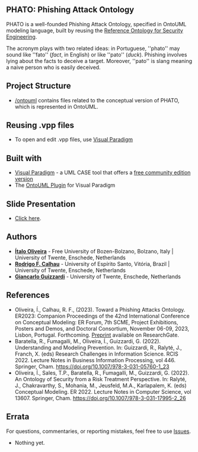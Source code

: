 ## PHATO: Phishing Attack Ontology

PHATO is a well-founded Phishing Attack Ontology, specified in OntoUML modeling language, built by reusing the [Reference Ontology for Security Engineering](https://github.com/unibz-core/security-ontology).

The acronym plays with two related ideas: in Portuguese, ''phato'' may sound like ''fato'' (_fact_, in English) or like ''pato'' (_duck_). Phishing involves lying about the facts to deceive a target. Moreover, ''pato'' is slang meaning a naive person who is easily deceived.

## Project Structure

* [/ontouml](/ontouml) contains files related to the conceptual version of PHATO, which is represented in OntoUML.

## Reusing .vpp files

* To open and edit .vpp files, use [Visual Paradigm](https://www.visual-paradigm.com)

## Built with

* [Visual Paradigm](https://www.visual-paradigm.com) - a UML CASE tool that offers a [free community edition version](https://www.visual-paradigm.com/download/community.jsp)
* The [OntoUML Plugin](https://github.com/OntoUML/ontouml-vp-plugin) for Visual Paradigm

## Slide Presentation

* [Click here](https://github.com/utwente-scs/phishing-ontology/blob/main/ER_Forum_2023___Presentation.pdf).

## Authors

* **[Ítalo Oliveira](https://sites.google.com/view/italojsoliveira)** - Free University of Bozen-Bolzano, Bolzano, Italy | University of Twente, Enschede, Netherlands
* **[Rodrigo F. Calhau](https://people.utwente.nl/r.calhau)** - University of Espírito Santo, Vitória, Brazil | University of Twente, Enschede, Netherlands
* **[Giancarlo Guizzardi](https://people.utwente.nl/g.guizzardi)** - University of Twente, Enschede, Netherlands

## References

- Oliveira, Í., Calhau, R. F., (2023). Toward a Phishing Attacks Ontology. ER2023: Companion Proceedings of the 42nd International Conference on Conceptual Modeling: ER Forum, 7th SCME, Project Exhibitions, Posters and Demos, and Doctoral Consortium, November 06-09, 2023, Lisbon, Portugal. Forthcoming. [Preprint](https://www.researchgate.net/publication/374723584_Toward_a_Phishing_Attack_Ontology) available on ResearchGate.
- Baratella, R., Fumagalli, M., Oliveira, Í., Guizzardi, G. (2022). Understanding and Modeling Prevention. In: Guizzardi, R., Ralyté, J., Franch, X. (eds) Research Challenges in Information Science. RCIS 2022. Lecture Notes in Business Information Processing, vol 446. Springer, Cham. https://doi.org/10.1007/978-3-031-05760-1_23
- Oliveira, Í., Sales, T.P., Baratella, R., Fumagalli, M., Guizzardi, G. (2022). An Ontology of Security from a Risk Treatment Perspective. In: Ralyté, J., Chakravarthy, S., Mohania, M., Jeusfeld, M.A., Karlapalem, K. (eds) Conceptual Modeling. ER 2022. Lecture Notes in Computer Science, vol 13607. Springer, Cham. https://doi.org/10.1007/978-3-031-17995-2_26

## Errata

For questions, commentaries, or reporting mistakes, feel free to use [Issues](https://github.com/utwente-scs/phishing-ontology/issues). 

- Nothing yet.
